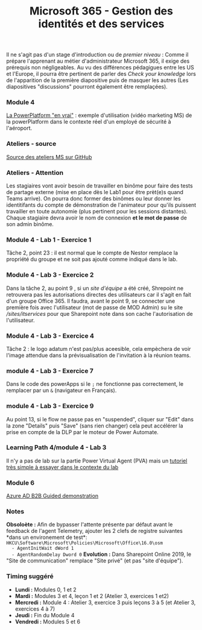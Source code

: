 ﻿---
ref: msms100
title: Microsoft 365 - Gestion des identités et des services
goDeploy: true
o365: true
---
<div id="conseils">
  Il ne s'agit pas d'un stage d'introduction ou de <i>premier niveau</i> : Comme il prépare l'apprenant au métier d'administrateur Microsoft 365, il exige des prérequis non négligeables.
  Au vu des différences pédagigues entre les US et l'Europe, il pourra être pertinent de parler des <i>Check your knowledge</i> lors de l'apparition de la première diapositive puis de masquer les autres (Les diapositives "discussions" pourront également être remplaçées).
  <h3>Module 4</h3>
  <a href="https://youtu.be/tBc9ophAYCc" target="_blank">La PowerPlatform "en vrai"</a> : exemple d'utilisation (vidéo marketing MS) de la powerPlatform dans le contexte réel d'un employé de sécurité à l'aéroport.  
  <h3>Ateliers - source</h3>
  <a href="https://github.com/MicrosoftLearning/MS-100T00-Microsoft-365-Identity-and-Services/tree/master/Instructions/Labs" target="_blank">Source des ateliers MS sur GitHub</a>  
  <h3>Ateliers - Attention</h3>
  Les stagiaires vont avoir besoin de travailler en binôme pour faire des tests de partage externe (mise en place dès le Lab1 pour être prèt(e)s quand Teams arrive).
  On pourra donc former des binômes ou leur donner les identitifants du compte de démonstration de l'animateur pour qu'ils puissent travailler en toute autonomie (plus pertinent pour les sessions distantes).
  Chaque stagiaire devra avoir le nom de connexion <b>et le mot de passe</b> de son admin binôme.
  <h3>Module 4 - Lab 1 - Exercice 1</h3>
  Tâche 2, point 23 : il est normal que le compte de Nestor remplace la propriété du groupe et ne soit pas ajouté comme indiqué dans le lab.  
  <h3>Module 4 - Lab 3 - Exercice 2</h3>
  Dans la tâche 2, au point 9 , si un <i>site d'équipe</i> a été créé, Shrepoint ne retrouvera pas les autorisations directes des utilisateurs car il s'agit en fait d'un groupe Office 365.
  Il faudra, avant le point 9, se connecter une première fois avec l'utilisateur (mot de passe de MOD Admin) su le site <i>/sites/itservices</i> pour que Sharepoint note dans son cache l'autorisation de l'utilisateur.
  <h3>Module 4 - Lab 3 - Exercice 4</h3>
  Tâche 2 : le logo adatum n'est pas/plus aceesible, cela empèchera de voir l'image attendue dans la prévisualisation de l'invitation à la réunion teams.
  <h3>module 4 - Lab 3 - Exercice 7</h3>
  Dans le code des powerApps si le <code>;</code> ne fonctionne pas correctement, le remplacer par un <code>&</code> (navigateur en Français).
  <h3>module 4 - Lab 3 - Exercice 9</h3>
  Au point 13, si le flow ne passe pas en "suspended", cliquer sur "Edit" dans la zone "Details" puis "Save" (sans rien changer) cela peut accélérer la prise en compte de la DLP par le moteur de Power Automate.
  <h3>Learning Path 4/module 4 - Lab 3</h3>
  Il n'y a pas de lab sur la partie Power Virtual Agent (PVA) mais un <a href="https://docs.microsoft.com/en-us/power-virtual-agents/fundamentals-get-started" target="_lab">tutoriel très simple à essayer dans le contexte du lab</a>
  <h3>Module 6</h3>
  <a href="https://techcommunity.microsoft.com/t5/video-hub/enable-b2b-collaboration-in-azure-ad/ba-p/1671187" target="_blank">Azure AD B2B Guided demonstration</a>
  <h3>Notes</h3>
<b>Obsoloète :</b> Afin de bypasser l'attente présente par défaut avant le feedback de l'agent Telemetry, ajouter les 2 clefs de registre suivantes *dans un environement de test*:
<code>HKCU\Software\Microsoft\Policies\Microsoft\Office\16.0\osm
  - AgentInitWait dWord 1
  - AgentRandomDelay Dword 0</code>
<b>Evolution :</b> Dans Sharepoint Online 2019, le "Site de communication" remplace "Site privé" (et pas "site d'équipe").
<h3>Timing suggéré</h3>
  <ul>
  <li><b>Lundi :</b> Modules 0, 1 et 2</li>
  <li><b>Mardi :</b> Modules 3 et 4, leçon 1 et 2 (Atelier 3, exercices 1 et2)</li>
  <li><b>Mercredi :</b> Module 4 : Atelier 3, exercice 3 puis leçons 3 à 5 (et Atelier 3, exercices 4 à 7)</li>
  <li><b>Jeudi :</b> Fin du Module 4</li>
  <li><b>Vendredi :</b> Modules 5 et 6</li>
</ul>
</div>
